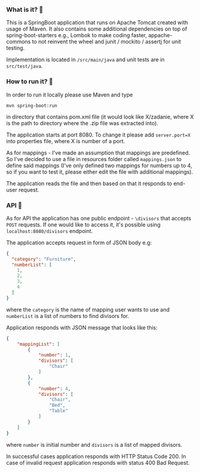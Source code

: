 ### What is it? 🤔

This is a SpringBoot application that runs on Apache Tomcat created with usage of Maven. It also contains some
additional dependencies on top of spring-boot-starters e.g., Lombok to make coding faster, appache-commons to not
reinvent the wheel and junit / mockito / assertj for unit testing.

Implementation is located in `/src/main/java` and unit tests are in `src/test/java`. 

### How to run it? 🏃

In order to run it locally please use Maven and type

`mvn spring-boot:run`

in directory that contains pom.xml file (it would look like X/zadanie, where X is the path to directory where the .zip
file was extracted into).

The application starts at port 8080. To change it please add `server.port=X` into properties file, where X is number of
a port.

As for mappings - I've made an assumption that mappings are predefined. So I've decided to use a file in resources
folder called `mappings.json` to define said mappings (I've only defined two mappings for numbers up to 4, so if you
want to test it, please either edit the file with additional mappings).

The application reads the file and then based on that it responds to end-user request.

### API 🔗

As for API the application has one public endpoint - `\divisors` that accepts `POST` requests. If one would like to
access it, it's possible using `localhost:8080/divisors` endpoint.

The application accepts request in form of JSON body e.g:

```json
{
  "category": "Furniture",
  "numberList": [
    1,
    2,
    3,
    4
  ]
}
```
where the `category` is the name of mapping user wants to use and `numberList` is a list of numbers to find divisors for.

Application responds with JSON message that looks like this:
```json
{
    "mappingList": [
        {
            "number": 1,
            "divisors": [
                "Chair"
            ]
        },
        {
            "number": 4,
            "divisors": [
                "Chair",
                "Bed",
                "Table"
            ]
        }
    ]
}
```
where `number` is initial number and `divisors` is a list of mapped divisors.

In successful cases application responds with HTTP Status Code 200.
In case of invalid request application responds with status 400 Bad Request.